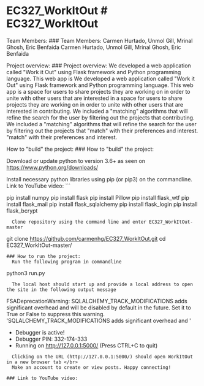 
# EC327_WorkItOut	# EC327_WorkItOut


Team Members:	### Team Members:
  Carmen Hurtado, Unmol Gill, Mrinal Ghosh, Eric Benfaida	  Carmen Hurtado, Unmol Gill, Mrinal Ghosh, Eric Benfaida


Project overview: 	### Project overview: 
  We developed a web application called "Work it Out" using Flask framework and Python programming language. This web app is 	  We developed a web application called "Work it Out" using Flask framework and Python programming language. This web app is 
  a space for users to share projects they are working on in order to unite with other users that are interested in 	  a space for users to share projects they are working on in order to unite with other users that are interested in 
  contributing. We included a "matching" algorithms that will refine the search for the user by filtering out the projects that 	  contributing. We included a "matching" algorithms that will refine the search for the user by filtering out the projects that 
  "match" with their preferences and interest. 	  "match" with their preferences and interest. 


How to "build" the project:	### How to "build" the project:

  Download or update python to version 3.6+ as seen on https://www.python.org/downloads/ </br>

  Install necessary python libraries using pip (or pip3) on the commandline.
Link to YouTube video:	```

  pip install numpy
  pip install flask
  pip install Pillow
  pip install flask_wtf
  pip install flask_mail
  pip install flask_sqlalchemy
  pip install flask_login
  pip install flask_bcrypt
```
  Clone repository using the command line and enter EC327_WorkItOut-master
```
  git clone https://github.com/carmenhg/EC327_WorkItOut.git
  cd EC327_WorkItOut-master/
```
### How to run the project:
  Run the following program in commandline
```
  python3 run.py
```
  The local host should start up and provide a local address to open the site in the following output message
```
  FSADeprecationWarning: SQLALCHEMY_TRACK_MODIFICATIONS adds significant overhead and will be disabled by default in the future.  Set it to True or False to suppress this warning.
    'SQLALCHEMY_TRACK_MODIFICATIONS adds significant overhead and '
   * Debugger is active!
   * Debugger PIN: 332-174-333
   * Running on http://127.0.0.1:5000/ (Press CTRL+C to quit)
```
  Clicking on the URL (http://127.0.0.1:5000/) should open WorkItOut in a new browser tab </br>
  Make an account to create or view posts. Happy connecting!

### Link to YouTube video:
